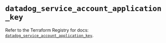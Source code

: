 # `datadog_service_account_application_key`

Refer to the Terraform Registry for docs: [`datadog_service_account_application_key`](https://registry.terraform.io/providers/datadog/datadog/3.35.0/docs/resources/service_account_application_key).
